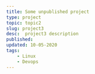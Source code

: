 ```yaml
---
title: Some unpublished project
type: project
topic: topic2
slug: project3
desc:  project3 description
published:
updated: 10-05-2020
tags:
    - Linux
    - Devops
---
```

